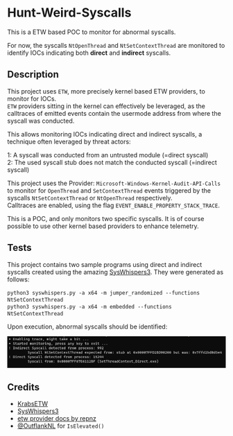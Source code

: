 # Hunt-Weird-Syscalls

This is a ETW based POC to monitor for abnormal syscalls.   

For now, the syscalls ``NtOpenThread`` and ``NtSetContextThread`` are monitored to identify IOCs indicating both **direct** and **indirect** syscalls.

## Description

This project uses ``ETW``, more precisely kernel based ETW providers, to monitor for IOCs.    
``ETW`` providers sitting in the kernel can effectively be leveraged, as the calltraces of emitted events contain the usermode address from where the syscall was conducted.    

This allows monitoring IOCs indicating direct and indirect syscalls, a technique often leveraged by threat actors:

1: A syscall was conducted from an untrusted module (=direct syscall)   
2: The used syscall stub does not match the conducted syscall (=indirect syscall)

This project uses the Provider: ``Microsoft-Windows-Kernel-Audit-API-Calls`` to monitor for ``OpenThread`` and ``SetContextThread`` events triggered by the syscalls ``NtSetContextThread`` or ``NtOpenThread`` respectively.    
Calltraces are enabled, using the flag ``EVENT_ENABLE_PROPERTY_STACK_TRACE``.   

This is a POC, and only monitors two specific syscalls. It is of course possible to use other kernel based providers to enhance telemetry.    

## Tests

This project contains two sample programs using direct and indirect syscalls created using the amazing [SysWhispers3](https://github.com/klezVirus/SysWhispers3).
They were generated as follows:

```
python3 syswhispers.py -a x64 -m jumper_randomized --functions NtSetContextThread
python3 syswhispers.py -a x64 -m embedded --functions NtSetContextThread
```

Upon execution, abnormal syscalls should be identified:

![Identification of Abnormal Syscalls](/Screenshots/1.png?raw=true)


## Credits

- [KrabsETW](https://github.com/microsoft/krabsetw) 
- [SysWhispers3](https://github.com/klezVirus/SysWhispers3)
- [etw provider docs by repnz](https://github.com/repnz/etw-providers-docs)
- [@OutflankNL](https://twitter.com/OutflankNL) for ``IsElevated()``
